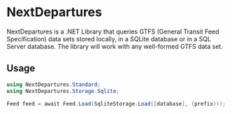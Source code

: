 # NextDepartures

NextDepartures is a .NET Library that queries GTFS (General Transit Feed Specification) data sets stored locally, in a SQLite database or in a SQL Server database. The library will work with any well-formed GTFS data set.

## Usage

```csharp
using NextDepartures.Standard;
using NextDepartures.Storage.Sqlite;

Feed feed = await Feed.Load(SqliteStorage.Load([database], (prefix)));
```